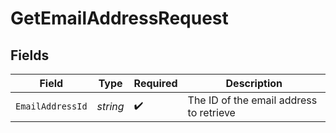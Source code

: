 # GetEmailAddressRequest


## Fields

| Field                                   | Type                                    | Required                                | Description                             |
| --------------------------------------- | --------------------------------------- | --------------------------------------- | --------------------------------------- |
| `EmailAddressId`                        | *string*                                | :heavy_check_mark:                      | The ID of the email address to retrieve |